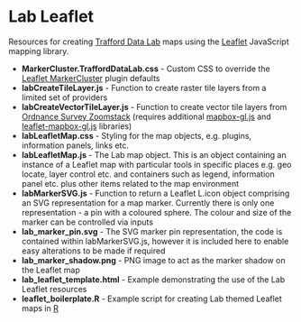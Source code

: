 # Lab Leaflet
Resources for creating [Trafford Data Lab](https://www.trafforddatalab.io) maps using the [Leaflet](https://leafletjs.com/) JavaScript mapping library.

- **MarkerCluster.TraffordDataLab.css** - Custom CSS to override the [Leaflet MarkerCluster](https://github.com/Leaflet/Leaflet.markercluster) plugin defaults
- **labCreateTileLayer.js** - Function to create raster tile layers from a limited set of providers
- **labCreateVectorTileLayer.js** - Function to create vector tile layers from [Ordnance Survey Zoomstack](https://www.ordnancesurvey.co.uk/business-and-government/products/os-open-zoomstack.html) (requires additional [mapbox-gl.js](https://docs.mapbox.com/mapbox-gl-js/api/) and [leaflet-mapbox-gl.js](https://github.com/mapbox/mapbox-gl-leaflet) libraries)
- **labLeafletMap.css** - Styling for the map objects, e.g. plugins, information panels, links etc.
- **labLeafletMap.js** - The Lab map object. This is an object containing an instance of a Leaflet map with particular tools in specific places e.g. geo locate, layer control etc. and containers such as legend, information panel etc. plus other items related to the map environment
- **labMarkerSVG.js** - Function to return a Leaflet L.icon object comprising an SVG representation for a map marker. Currently there is only one representation - a pin with a coloured sphere. The colour and size of the marker can be controlled via inputs
- **lab_marker_pin.svg** - The SVG marker pin representation, the code is contained within labMarkerSVG.js, however it is included here to enable easy alterations to be made if required
- **lab_marker_shadow.png** - PNG image to act as the marker shadow on the Leaflet map
- **lab_leaflet_template.html** - Example demonstrating the use of the Lab Leaflet resources
- **leaflet_boilerplate.R** - Example script for creating Lab themed Leaflet maps in [R](https://www.r-project.org/)

